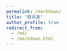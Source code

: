 ```yaml
---
permalink: /markdown/
title: "联系我"
author_profile: true
redirect_from: 
  - /md/
  - /markdown.html
---
```




